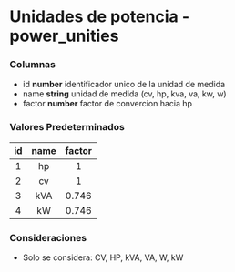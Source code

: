 # Unidades de potencia - power_unities
### Columnas
- id **number** identificador unico de la unidad de medida
- name **string** unidad de medida (cv, hp, kva, va, kw, w)
- factor **number** factor de convercion hacia hp

### Valores Predeterminados
| id  | name  | factor|
|:-:  |:-:    |:-:    |
|1    |hp     |1      |
|2    |cv     |1      |
|3    |kVA    |0.746  |
|4    |kW     |0.746  |

### Consideraciones
- Solo se considera: CV, HP, kVA, VA, W, kW
